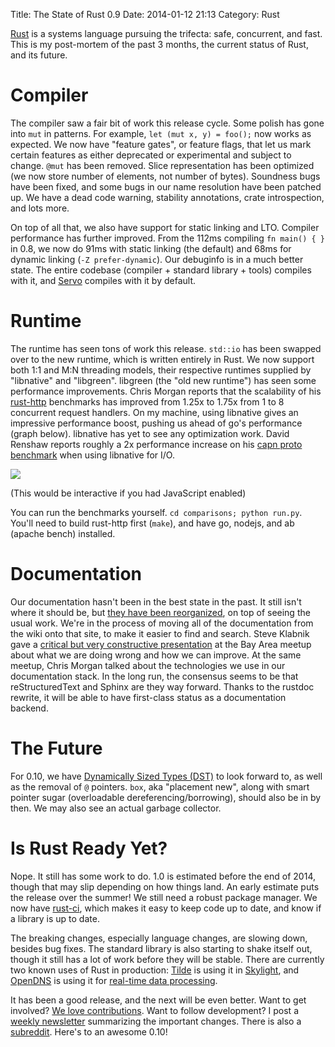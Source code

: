 Title: The State of Rust 0.9
Date: 2014-01-12 21:13
Category: Rust

[Rust](http://www.rust-lang.org/) is a systems language pursuing the trifecta:
safe, concurrent, and fast. This is my post-mortem of the past 3 months, the
current status of Rust, and its future.

<!-- more -->

# Compiler

The compiler saw a fair bit of work this release cycle. Some polish has gone
into `mut` in patterns. For example, `let (mut x, y) = foo();` now works as
expected. We now have "feature gates", or feature flags, that let us mark
certain features as either deprecated or experimental and subject to change.
`@mut` has been removed. Slice representation has been optimized (we now store
number of elements, not number of bytes). Soundness bugs have been fixed, and
some bugs in our name resolution have been patched up. We have a dead code
warning, stability annotations, crate introspection, and lots more.

On top of all that, we also have support for static linking and LTO. Compiler
performance has further improved. From the 112ms compiling `fn main() { }` in
0.8, we now do 91ms with static linking (the default) and 68ms for dynamic
linking (`-Z prefer-dynamic`). Our debuginfo is in a much better state. The
entire codebase (compiler + standard library + tools) compiles with it, and
[Servo](https://github.com/mozilla/servo/) compiles with it by default.

# Runtime

The runtime has seen tons of work this release. `std::io` has been swapped
over to the new runtime, which is written entirely in Rust. We now support
both 1:1 and M:N threading models, their respective runtimes supplied by
"libnative" and "libgreen". libgreen (the "old new runtime") has seen some
performance improvements. Chris Morgan reports that the scalability of his
[rust-http](https://github.com/chris-morgan/rust-http/) benchmarks has
improved from 1.25x to 1.75x from 1 to 8 concurrent request handlers. On my
machine, using libnative gives an impressive performance boost, pushing us
ahead of go's performance (graph below). libnative has yet to see any optimization work.
David Renshaw reports roughly a 2x performance increase on his [capn proto
benchmark](http://dwrensha.github.io/capnproto-rust/2013/11/16/benchmark.html)
when using libnative for I/O.

<noscript>
	<img src="https://docs.google.com/a/octayn.net/spreadsheet/oimg?key=0ArjzeYh7LqL2dENRREdRbDljajR4LWt1RlozM2YyY0E&oid=1&zx=xnqmqanhavt" />
	<p>(This would be interactive if you had JavaScript enabled)</p>
</noscript>

<script type="text/javascript" src="//ajax.googleapis.com/ajax/static/modules/gviz/1.0/chart.js"> {"dataSourceUrl":"//docs.google.com/a/octayn.net/spreadsheet/tq?key=0ArjzeYh7LqL2dENRREdRbDljajR4LWt1RlozM2YyY0E&transpose=0&headers=1&range=A1%3AE6&gid=0&pub=1","options":{"titleTextStyle":{"bold":true,"color":"#000","fontSize":16},"series":{"0":{"errorBars":{"errorType":"none","magnitude":10}}},"animation":{"duration":500},"width":600,"hAxis":{"title":"Concurrency (\"threads\")","useFormatFromData":true,"minValue":null,"viewWindowMode":null,"viewWindow":null,"maxValue":null},"vAxes":[{"useFormatFromData":true,"title":"Requests / second","minorGridlines":{"count":"4"},"minValue":null,"gridlines":{"count":"5"},"logScale":false,"viewWindow":{"max":null,"min":null},"maxValue":null},{"useFormatFromData":true,"minValue":null,"logScale":false,"viewWindow":{"max":null,"min":null},"maxValue":null}],"booleanRole":"certainty","title":"rust-http comparison benchmark","height":371,"domainAxis":{"direction":1},"legend":"right","focusTarget":"series","useFirstColumnAsDomain":true,"isStacked":false,"tooltip":{"trigger":"none"}},"state":{},"view":{"columns":[{"calc":"stringify","type":"string","sourceColumn":0},1,2,3,4]},"isDefaultVisualization":false,"chartType":"ColumnChart","chartName":"Chart 1"} </script>

You can run the benchmarks yourself. `cd comparisons; python run.py`. You'll
need to build rust-http first (`make`), and have go, nodejs, and ab (apache
bench) installed.

# Documentation

Our documentation hasn't been in the best state in the past. It still isn't
where it should be, but [they have been
reorganized](http://static.rust-lang.org/doc/master/index.html), on top of
seeing the usual work. We're in the process of moving all of the documentation
from the wiki onto that site, to make it easier to find and search. Steve
Klabnik gave a [critical but very constructive
presentation](https://air.mozilla.org/rust-meetup-december-2013/) at the Bay
Area meetup about what we are doing wrong and how we can improve. At the same
meetup, Chris Morgan talked about the technologies we use in our documentation
stack. In the long run, the consensus seems to be that reStructuredText and
Sphinx are they way forward. Thanks to the rustdoc rewrite, it will be able to
have first-class status as a documentation backend.

# The Future

For 0.10, we have [Dynamically Sized Types
(DST)](http://smallcultfollowing.com/babysteps/blog/2014/01/05/dst-take-5/) to
look forward to, as well as the removal of `@` pointers. `box`, aka "placement
new", along with smart pointer sugar (overloadable dereferencing/borrowing),
should also be in by then. We may also see an actual garbage collector.

# Is Rust Ready Yet?

Nope. It still has some work to do. 1.0 is estimated before the end of 2014,
though that may slip depending on how things land. An early estimate puts the
release over the summer! We still need a robust package manager. We now have
[rust-ci](http://rust-ci.org/), which makes it easy to keep code up to date,
and know if a library is up to date.

The breaking changes, especially language changes, are slowing down, besides
bug fixes. The standard library is also starting to shake itself out, though
it still has a lot of work before they will be stable. There are currently two
known uses of Rust in production: [Tilde](http://www.tilde.io/) is using it in
[Skylight](https://www.skylight.io/), and [OpenDNS](http://opendns.com) is
using it for [real-time data
processing](http://labs.umbrella.com/2013/10/04/zeromq-helping-us-block-malicious-domains/).

It has been a good release, and the next will be even better. Want to get
involved? [We love
contributions](https://github.com/mozilla/rust/wiki/Note-guide-for-new-contributors).
Want to follow development? I post a [weekly
newsletter](http://cmr.github.io/blog/categories/this-week-in-rust/)
summarizing the important changes. There is also a
[subreddit](http://reddit.com/r/rust). Here's to an awesome 0.10!
